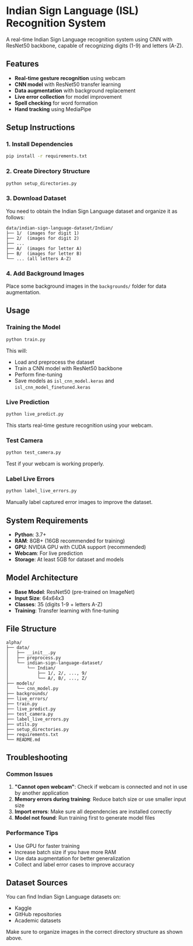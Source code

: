 # Indian Sign Language (ISL) Recognition System

A real-time Indian Sign Language recognition system using CNN with ResNet50 backbone, capable of recognizing digits (1-9) and letters (A-Z).

## Features

- **Real-time gesture recognition** using webcam
- **CNN model** with ResNet50 transfer learning
- **Data augmentation** with background replacement
- **Live error collection** for model improvement
- **Spell checking** for word formation
- **Hand tracking** using MediaPipe

## Setup Instructions

### 1. Install Dependencies
```bash
pip install -r requirements.txt
```

### 2. Create Directory Structure
```bash
python setup_directories.py
```

### 3. Download Dataset
You need to obtain the Indian Sign Language dataset and organize it as follows:
```
data/indian-sign-language-dataset/Indian/
├── 1/  (images for digit 1)
├── 2/  (images for digit 2)
├── ...
├── A/  (images for letter A)
├── B/  (images for letter B)
└── ... (all letters A-Z)
```

### 4. Add Background Images
Place some background images in the `backgrounds/` folder for data augmentation.

## Usage

### Training the Model
```bash
python train.py
```
This will:
- Load and preprocess the dataset
- Train a CNN model with ResNet50 backbone
- Perform fine-tuning
- Save models as `isl_cnn_model.keras` and `isl_cnn_model_finetuned.keras`

### Live Prediction
```bash
python live_predict.py
```
This starts real-time gesture recognition using your webcam.

### Test Camera
```bash
python test_camera.py
```
Test if your webcam is working properly.

### Label Live Errors
```bash
python label_live_errors.py
```
Manually label captured error images to improve the dataset.

## System Requirements

- **Python**: 3.7+
- **RAM**: 8GB+ (16GB recommended for training)
- **GPU**: NVIDIA GPU with CUDA support (recommended)
- **Webcam**: For live prediction
- **Storage**: At least 5GB for dataset and models

## Model Architecture

- **Base Model**: ResNet50 (pre-trained on ImageNet)
- **Input Size**: 64x64x3
- **Classes**: 35 (digits 1-9 + letters A-Z)
- **Training**: Transfer learning with fine-tuning

## File Structure

```
alpha/
├── data/
│   ├── __init__.py
│   ├── preprocess.py
│   └── indian-sign-language-dataset/
│       └── Indian/
│           ├── 1/, 2/, ..., 9/
│           └── A/, B/, ..., Z/
├── models/
│   └── cnn_model.py
├── backgrounds/
├── live_errors/
├── train.py
├── live_predict.py
├── test_camera.py
├── label_live_errors.py
├── utils.py
├── setup_directories.py
├── requirements.txt
└── README.md
```

## Troubleshooting

### Common Issues

1. **"Cannot open webcam"**: Check if webcam is connected and not in use by another application
2. **Memory errors during training**: Reduce batch size or use smaller input size
3. **Import errors**: Make sure all dependencies are installed correctly
4. **Model not found**: Run training first to generate model files

### Performance Tips

- Use GPU for faster training
- Increase batch size if you have more RAM
- Use data augmentation for better generalization
- Collect and label error cases to improve accuracy

## Dataset Sources

You can find Indian Sign Language datasets on:
- Kaggle
- GitHub repositories
- Academic datasets

Make sure to organize images in the correct directory structure as shown above. 